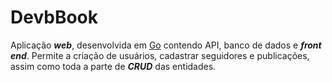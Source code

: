 # DevbBook
Aplicação ***web***, desenvolvida em [Go](https://go.dev/doc/tutorial/getting-started) contendo API, banco de dados e ***front end***.
Permite a criação de usuários, cadastrar seguidores e publicações, assim como toda a parte de ***CRUD*** das entidades.
